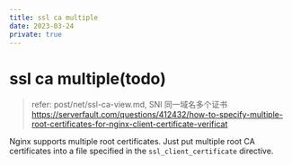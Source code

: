 ```yaml
---
title: ssl ca multiple
date: 2023-03-24
private: true
---
```

# ssl ca multiple(todo)
> refer: post/net/ssl-ca-view.md, SNI 同一域名多个证书
https://serverfault.com/questions/412432/how-to-specify-multiple-root-certificates-for-nginx-client-certificate-verificat

Nginx supports multiple root certificates. Just put multiple root CA certificates into a file specified in the `ssl_client_certificate` directive.


